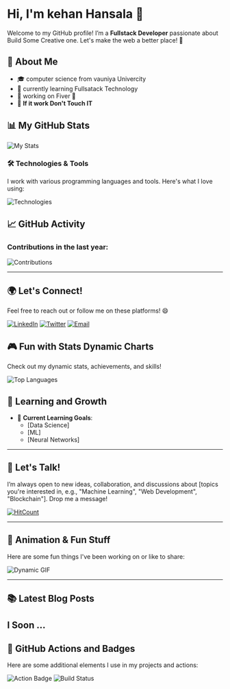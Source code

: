 
# Hi, I'm kehan Hansala 👋

Welcome to my GitHub profile! I’m a **Fullstack Developer** passionate about Build Some Creative one. Let's make the web a better place! 🚀

## 🌟 About Me

- 🎓  computer science from vauniya Univercity
- 🌱  currently learning Fullsatack Technology
- 🔭  working on Fiver 📂
- 📝 **If it work Don't Touch IT**

## 📊 My GitHub Stats

![My Stats](https://github-readme-stats.vercel.app/api?username=kehan-hansala&show_icons=true&hide_title=true&count_private=true&hide=prs&theme=dark&include_all_commits=true)

### 🛠️ Technologies & Tools

I work with various programming languages and tools. Here's what I love using:

![Technologies](https://skillicons.dev/icons?i=python,js,react,nodejs,html,css,postgres,git,docker)

## 📈 GitHub Activity

### Contributions in the last year:
![Contributions](https://github-profile-summary-cards.vercel.app/api/cards/profile-details?username=kehan-hansala&theme=default)

---

## 🌍 Let's Connect!
Feel free to reach out or follow me on these platforms! 😄

[![LinkedIn](https://img.shields.io/badge/LinkedIn-[YourLinkedInUsername]-blue?style=social&logo=linkedin)](https://www.linkedin.com/in/[YourLinkedInUsername])
[![Twitter](https://img.shields.io/badge/Twitter-[YourTwitterUsername]-blue?style=social&logo=twitter)](https://twitter.com/[YourTwitterUsername])
[![Email](https://img.shields.io/badge/Email-your.email@example.com-red?style=social&logo=gmail)](mailto:your.email@example.com)

## 🎮 Fun with Stats Dynamic Charts

Check out my dynamic stats, achievements, and skills!

![Top Languages](https://github-readme-stats.vercel.app/api/top-langs/?username=[kehan-hansala]&langs_count=10&theme=gruvbox)

## 🧠 Learning and Growth

- 🌱 **Current Learning Goals**:
  - [Data Science]
  - [ML]
  - [Neural Networks]

---

## 💬 Let's Talk!
I’m always open to new ideas, collaboration, and discussions about [topics you're interested in, e.g., "Machine Learning", "Web Development", "Blockchain"]. Drop me a message!

[![HitCount](http://hits.dwyl.com/[YourUsername]/[YourRepo].svg)](http://hits.dwyl.com/kehan-hansala/[YourRepo])

---

## 🎥 Animation & Fun Stuff
Here are some fun things I've been working on or like to share:

![Dynamic GIF](https://media.giphy.com/media/https://th.bing.com/th/id/R.28020003d4a493c78d8202ba6c35f179?rik=waJ%2bD2KT87ApYA&pid=ImgRaw&r=0/giphy.gif)

---

## 📚 Latest Blog Posts
I Soon ...
---

## 🌱 GitHub Actions and Badges

Here are some additional elements I use in my projects and actions:

![Action Badge](https://img.shields.io/github/workflow/status/[YourUsername]/[YourRepo]/CI?label=CI%20Status&style=for-the-badge)
![Build Status](https://img.shields.io/github/workflow/status/[YourUsername]/[YourRepo]/Build?label=Build%20Status&style=for-the-badge)


